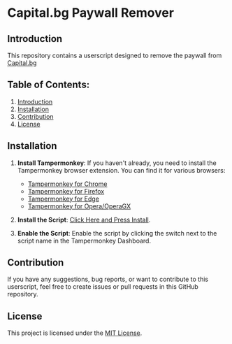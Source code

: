 # Capital.bg Paywall Remover

## Introduction

This repository contains a userscript designed to remove the paywall from [Capital.bg](https://www.capital.bg/)

## Table of Contents:

1. [Introduction](#introduction)
2. [Installation](#installation)
4. [Contribution](#contribution)
5. [License](#license)

## Installation

1. **Install Tampermonkey**:
   If you haven't already, you need to install the Tampermonkey browser extension. You can find it for various browsers:
    - [Tampermonkey for Chrome](https://chrome.google.com/webstore/detail/tampermonkey/dhdgffkkebhmkfjojejmpbldmpobfkfo)
    - [Tampermonkey for Firefox](https://addons.mozilla.org/en-US/firefox/addon/tampermonkey/)
    - [Tampermonkey for Edge](https://microsoftedge.microsoft.com/addons/detail/tampermonkey/iikmkjmpaadaobahmlepeloendndfphd)
    - [Tampermonkey for Opera/OperaGX](https://addons.opera.com/en-gb/extensions/details/tampermonkey-beta/)

2. **Install the Script**:
   [Click Here and Press Install](capital-bg-paywall-remover.user.js?raw=True).

3. **Enable the Script**:
   Enable the script by clicking the switch next to the script name in the Tampermonkey Dashboard.

## Contribution

If you have any suggestions, bug reports, or want to contribute to this userscript, feel free to create issues or pull requests in this GitHub repository.

## License

This project is licensed under the [MIT License](LICENSE).